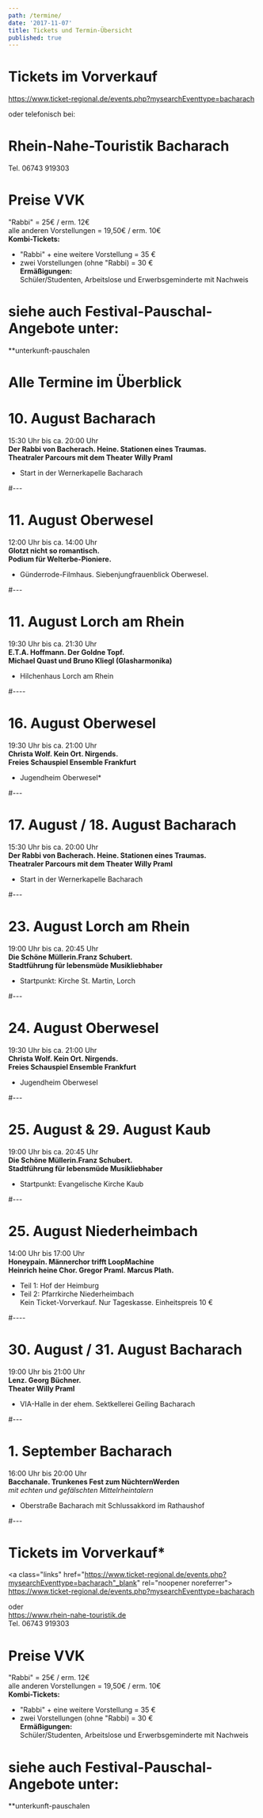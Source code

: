 ```yaml
---
path: /termine/
date: '2017-11-07'
title: Tickets und Termin-Übersicht
published: true
---
```


# **Tickets im Vorverkauf**  
 
 <a class="links" href="https://www.ticket-regional.de/events.php?mysearchEventtype=bacharach" target="_blank" rel="noopener noreferrer">
 https://www.ticket-regional.de/events.php?mysearchEventtype=bacharach  
  </a>     
                
oder telefonisch bei:    

# Rhein-Nahe-Touristik Bacharach   
Tel.  06743 919303    


# Preise VVK
"Rabbi" = 25€ / erm. 12€      
alle anderen Vorstellungen = 19,50€ / erm. 10€    
**Kombi-Tickets:**    
- "Rabbi" + eine weitere Vorstellung   =  35 €      
- zwei Vorstellungen (ohne "Rabbi)     =  30 €      
**Ermäßigungen:**    
Schüler/Studenten, Arbeitslose und Erwerbsgeminderte mit Nachweis    


# siehe auch Festival-Pauschal-Angebote unter:   
**unterkunft-pauschalen
# Alle Termine im Überblick

# 10. August   Bacharach   
15:30 Uhr bis ca. 20:00 Uhr     
**Der Rabbi von Bacherach. Heine. Stationen eines Traumas.           
Theatraler Parcours mit dem Theater Willy Praml**   
* Start in der Wernerkapelle Bacharach    

#---   
    
# 11. August Oberwesel
12:00 Uhr bis ca. 14:00 Uhr     
**Glotzt nicht so romantisch.   
Podium für Welterbe-Pioniere.**             
* Günderrode-Filmhaus. Siebenjungfrauenblick Oberwesel. 

  
#---   

  
# 11. August   Lorch am Rhein    
19:30 Uhr bis ca. 21:30 Uhr       
**E.T.A. Hoffmann. Der Goldne Topf.    
Michael Quast und Bruno Kliegl (Glasharmonika)**        
* Hilchenhaus  Lorch am Rhein  

  
 #---- 
   
   
 # 16. August  Oberwesel
19:30 Uhr bis ca. 21:00 Uhr       
**Christa Wolf. Kein Ort. Nirgends.         
Freies Schauspiel Ensemble Frankfurt**    
* Jugendheim Oberwesel*   
  
  
#---   

  
# 17. August / 18. August  Bacharach     
15:30 Uhr bis ca. 20:00 Uhr     
**Der Rabbi von Bacherach. Heine. Stationen eines Traumas.                
Theatraler Parcours mit dem Theater Willy Praml**   
 * Start in der Wernerkapelle Bacharach      
  
 #---   
 
# 23. August  Lorch am Rhein     
19:00 Uhr bis ca. 20:45 Uhr     
**Die Schöne Müllerin.Franz Schubert.    
Stadtführung für lebensmüde Musikliebhaber**    
* Startpunkt: Kirche St. Martin, Lorch

#---   

# 24. August  Oberwesel    
19:30 Uhr bis ca. 21:00 Uhr       
**Christa Wolf. Kein Ort. Nirgends.         
Freies Schauspiel Ensemble Frankfurt**        
* Jugendheim Oberwesel  
   
#---   
  
   
# 25. August & 29. August  Kaub  
19:00 Uhr bis ca. 20:45 Uhr    
**Die Schöne Müllerin.Franz Schubert.    
Stadtführung für lebensmüde Musikliebhaber**   
* Startpunkt: Evangelische Kirche Kaub 
 
#---   

# 25. August  Niederheimbach   
14:00 Uhr bis 17:00 Uhr    
**Honeypain. Männerchor trifft LoopMachine     
Heinrich heine Chor. Gregor Praml. Marcus Plath.**     
* Teil 1: Hof der Heimburg   
* Teil 2: Pfarrkirche Niederheimbach    
Kein Ticket-Vorverkauf. Nur Tageskasse. Einheitspreis 10 €

#----
    
# 30. August / 31. August  Bacharach    
19:00 Uhr bis 21:00 Uhr       
**Lenz. Georg Büchner.       
Theater Willy Praml**       
* VIA-Halle in der ehem. Sektkellerei Geiling Bacharach     

#---   

 
# 1. September  Bacharach    
16:00 Uhr bis 20:00 Uhr  
**Bacchanale. Trunkenes Fest zum NüchternWerden**    
*mit echten und gefälschten Mittelrheintalern*        
* Oberstraße Bacharach mit Schlussakkord im Rathaushof     

#---   


# **Tickets im Vorverkauf***   
 
 <a class="links" href="https://www.ticket-regional.de/events.php?mysearchEventtype=bacharach"_blank" rel="noopener noreferrer">
 https://www.ticket-regional.de/events.php?mysearchEventtype=bacharach 
  </a>     
                
oder    
https://www.rhein-nahe-touristik.de     
Tel.  06743 919303    


# Preise VVK
"Rabbi" = 25€ / erm. 12€      
alle anderen Vorstellungen = 19,50€ / erm. 10€    
**Kombi-Tickets:**    
- "Rabbi" + eine weitere Vorstellung   =  35 €      
- zwei Vorstellungen (ohne "Rabbi)     =  30 €      
**Ermäßigungen:**    
Schüler/Studenten, Arbeitslose und Erwerbsgeminderte mit Nachweis    


# siehe auch Festival-Pauschal-Angebote unter:   
**unterkunft-pauschalen







